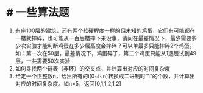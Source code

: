 # # 一些算法题
1.  有座100层的建筑，还有两个软硬程度一样的但未知的鸡蛋，它们有可能都在一楼就摔碎，也可能从一百层楼摔下来没事，请问在最差情况下，最少需要多少次实验才能判断鸡蛋在多少层高度会摔碎？可以单最多只能摔碎2个鸡蛋。如：第一次在50层，最差情况下，鸡蛋碎了，第二个鸡蛋只能从1逐层试到49层，一共需要50次实验
2.  如何寻找两个链表（非环）的交叉点，并计算出对应的时间复杂度
3.  给定一个正整数n，给出所有的i(0~i~n)转换成二进制时“1”的个数，并计算出对应的时间复杂度。如n=5，返回[0,1,1,2,1,2]
